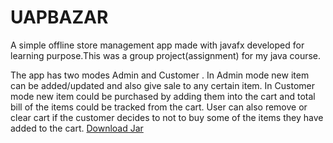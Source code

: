 # UAPBAZAR
A simple offline store management app made with javafx developed for learning purpose.This was a group project(assignment) for my java course.

The app has two modes Admin and Customer . In Admin mode new item can be added/updated and also give sale to any certain item.
In Customer mode new item could be purchased by adding them into the cart and total bill of the items could be tracked from the cart.
User can also remove or clear cart if the customer decides to not to buy some of the items they have added to the cart. 
[Download Jar](https://github.com/afaiyaz006/UAPBAZAR/raw/main/out/artifacts/LABJAVA_jar/LABJAVA.jar)
